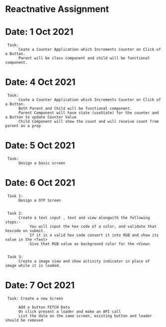 # Reactnative Assignment

# Date: 1 Oct 2021
     Task: 
          Ceate a Counter Application which Increments Counter on Click of a Button.
          Parent will be class component and child will be functional component.

# Date: 4 Oct 2021
     Task:
          Ceate a Counter Application which Increments Counter on Click of a Button.
          Both Parent and Child will be functional component.
          Parent Component will have state (useState) for the counter and a Button to update Counter Value
          Child Component will show the count and will receive count from parent as a prop

# Date: 5 Oct 2021
     Task: 
          Design a basic screen


# Date: 6 Oct 2021

     Task 1: 
          Design a OTP Screen


     Task 2: 
          Create a text input , text and view alongwith the following steps:-
               You will input the hex code of a color, and validate that hexcode on submit.
               If it is a valid hex code convert it into RGB and show its value in the <Text> 
               Give that RGB value as background color for the <View>
     
     
     Task 3: 
          Create a image view and show activity indicator in place of image while it is loaded.

     
# Date: 7 Oct 2021
     
     Task: Create a new Screen 

          Add a button FETCH Data
          On click present a loader and make an API call 
          List the data on the same screen, existing button and loader should be removed
